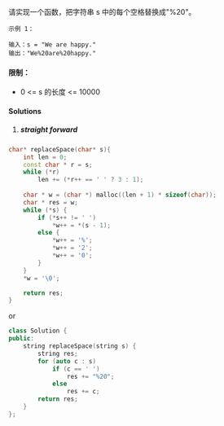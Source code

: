 请实现一个函数，把字符串 s 中的每个空格替换成"%20"。

 

```
示例 1：

输入：s = "We are happy."
输出："We%20are%20happy."
```

 

#### 限制：

- 0 <= s 的长度 <= 10000


#### Solutions

1. ##### straight forward

```cpp
char* replaceSpace(char* s){
    int len = 0;
    const char * r = s;
    while (*r)
        len += (*r++ == ' ' ? 3 : 1);
    
    char * w = (char *) malloc((len + 1) * sizeof(char));
    char * res = w;
    while (*s) {
        if (*s++ != ' ')
            *w++ = *(s - 1);
        else {
            *w++ = '%';
            *w++ = '2';
            *w++ = '0';
        }
    }
    *w = '\0';

    return res;
}
```

or

```cpp
class Solution {
public:
    string replaceSpace(string s) {
        string res;
        for (auto c : s)
            if (c == ' ')
                res += "%20";
            else
                res += c;
        return res;
    }
};
```